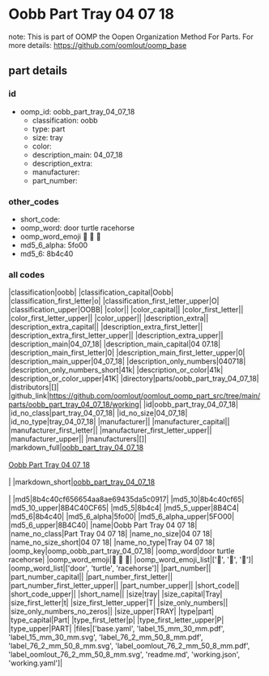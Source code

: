 # Oobb Part Tray 04 07 18  

note: This is part of OOMP the Oopen Organization Method For Parts. For more details: https://github.com/oomlout/oomp_base

##  part details





### id
* oomp_id: oobb_part_tray_04_07_18
  * classification: oobb
  * type: part
  * size: tray
  * color: 
  * description_main: 04_07_18
  * description_extra: 
  * manufacturer: 
  * part_number: 

### other_codes
* short_code: 
* oomp_word: door turtle racehorse
* oomp_word_emoji :door: :turtle: :racehorse:
* md5_6_alpha: 5fo00
* md5_6: 8b4c40

### all codes 
|classification|oobb|
|classification_capital|Oobb|
|classification_first_letter|o|
|classification_first_letter_upper|O|
|classification_upper|OOBB|
|color||
|color_capital||
|color_first_letter||
|color_first_letter_upper||
|color_upper||
|description_extra||
|description_extra_capital||
|description_extra_first_letter||
|description_extra_first_letter_upper||
|description_extra_upper||
|description_main|04_07_18|
|description_main_capital|04 07.18|
|description_main_first_letter|0|
|description_main_first_letter_upper|0|
|description_main_upper|04_07_18|
|description_only_numbers|040718|
|description_only_numbers_short|41k|
|description_or_color|41k|
|description_or_color_upper|41K|
|directory|parts/oobb_part_tray_04_07_18|
|distributors|[]|
|github_link|https://github.com/oomlout/oomlout_oomp_part_src/tree/main/parts/oobb_part_tray_04_07_18/working|
|id|oobb_part_tray_04_07_18|
|id_no_class|part_tray_04_07_18|
|id_no_size|04_07_18|
|id_no_type|tray_04_07_18|
|manufacturer||
|manufacturer_capital||
|manufacturer_first_letter||
|manufacturer_first_letter_upper||
|manufacturer_upper||
|manufacturers|[]|
|markdown_full|[oobb_part_tray_04_07_18](https://github.com/oomlout/oomlout_oomp_part_src/tree/main/parts/oobb_part_tray_04_07_18/working)<br>[](https://github.com/oomlout/oomlout_oomp_part_src/tree/main/parts/oobb_part_tray_04_07_18/working)<br>[Oobb Part Tray 04 07 18](https://github.com/oomlout/oomlout_oomp_part_src/tree/main/parts/oobb_part_tray_04_07_18/working)<br><br>|
|markdown_short|[oobb_part_tray_04_07_18](https://github.com/oomlout/oomlout_oomp_part_src/tree/main/parts/oobb_part_tray_04_07_18/working)<br><br>|
|md5|8b4c40cf656654aa8ae69435da5c0917|
|md5_10|8b4c40cf65|
|md5_10_upper|8B4C40CF65|
|md5_5|8b4c4|
|md5_5_upper|8B4C4|
|md5_6|8b4c40|
|md5_6_alpha|5fo00|
|md5_6_alpha_upper|5FO00|
|md5_6_upper|8B4C40|
|name|Oobb Part Tray 04 07 18|
|name_no_class|Part Tray 04 07 18|
|name_no_size|04 07 18|
|name_no_size_short|04 07 18|
|name_no_type|Tray 04 07 18|
|oomp_key|oomp_oobb_part_tray_04_07_18|
|oomp_word|door turtle racehorse|
|oomp_word_emoji|:door: :turtle: :racehorse:|
|oomp_word_emoji_list|[':door:', ':turtle:', ':racehorse:']|
|oomp_word_list|['door', 'turtle', 'racehorse']|
|part_number||
|part_number_capital||
|part_number_first_letter||
|part_number_first_letter_upper||
|part_number_upper||
|short_code||
|short_code_upper||
|short_name||
|size|tray|
|size_capital|Tray|
|size_first_letter|t|
|size_first_letter_upper|T|
|size_only_numbers||
|size_only_numbers_no_zeros||
|size_upper|TRAY|
|type|part|
|type_capital|Part|
|type_first_letter|p|
|type_first_letter_upper|P|
|type_upper|PART|
|files|['base.yaml', 'label_15_mm_30_mm.pdf', 'label_15_mm_30_mm.svg', 'label_76_2_mm_50_8_mm.pdf', 'label_76_2_mm_50_8_mm.svg', 'label_oomlout_76_2_mm_50_8_mm.pdf', 'label_oomlout_76_2_mm_50_8_mm.svg', 'readme.md', 'working.json', 'working.yaml']|
